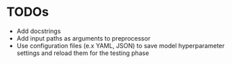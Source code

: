 # TODOs

* Add docstrings
* Add input paths as arguments to preprocessor 
* Use configuration files (e.x YAML, JSON) to save model hyperparameter settings and reload them for the testing phase
